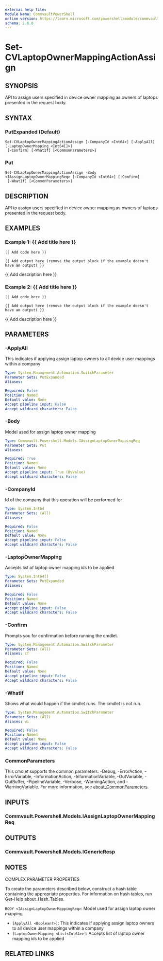 ```yaml
---
external help file:
Module Name: CommvaultPowerShell
online version: https://learn.microsoft.com/powershell/module/commvaultpowershell/set-cvlaptopownermappingactionassign
schema: 2.0.0
---
```


# Set-CVLaptopOwnerMappingActionAssign

## SYNOPSIS
API to assign users specified in device owner mapping as owners of laptops presented in the request body.

## SYNTAX

### PutExpanded (Default)
```
Set-CVLaptopOwnerMappingActionAssign [-CompanyId <Int64>] [-ApplyAll] [-LaptopOwnerMapping <Int64[]>]
 [-Confirm] [-WhatIf] [<CommonParameters>]
```

### Put
```
Set-CVLaptopOwnerMappingActionAssign -Body <IAssignLaptopOwnerMappingReq> [-CompanyId <Int64>] [-Confirm]
 [-WhatIf] [<CommonParameters>]
```

## DESCRIPTION
API to assign users specified in device owner mapping as owners of laptops presented in the request body.

## EXAMPLES

### Example 1: {{ Add title here }}
```powershell
{{ Add code here }}
```

```output
{{ Add output here (remove the output block if the example doesn't have an output) }}
```

{{ Add description here }}

### Example 2: {{ Add title here }}
```powershell
{{ Add code here }}
```

```output
{{ Add output here (remove the output block if the example doesn't have an output) }}
```

{{ Add description here }}

## PARAMETERS

### -ApplyAll
This indicates if applying assign laptop owners to all device user mappings within a company

```yaml
Type: System.Management.Automation.SwitchParameter
Parameter Sets: PutExpanded
Aliases:

Required: False
Position: Named
Default value: None
Accept pipeline input: False
Accept wildcard characters: False
```

### -Body
Model used for assign laptop owner mapping

```yaml
Type: Commvault.Powershell.Models.IAssignLaptopOwnerMappingReq
Parameter Sets: Put
Aliases:

Required: True
Position: Named
Default value: None
Accept pipeline input: True (ByValue)
Accept wildcard characters: False
```

### -CompanyId
Id of the company that this operation will be performed for

```yaml
Type: System.Int64
Parameter Sets: (All)
Aliases:

Required: False
Position: Named
Default value: None
Accept pipeline input: False
Accept wildcard characters: False
```

### -LaptopOwnerMapping
Accepts list of laptop owner mapping ids to be applied

```yaml
Type: System.Int64[]
Parameter Sets: PutExpanded
Aliases:

Required: False
Position: Named
Default value: None
Accept pipeline input: False
Accept wildcard characters: False
```

### -Confirm
Prompts you for confirmation before running the cmdlet.

```yaml
Type: System.Management.Automation.SwitchParameter
Parameter Sets: (All)
Aliases: cf

Required: False
Position: Named
Default value: None
Accept pipeline input: False
Accept wildcard characters: False
```

### -WhatIf
Shows what would happen if the cmdlet runs.
The cmdlet is not run.

```yaml
Type: System.Management.Automation.SwitchParameter
Parameter Sets: (All)
Aliases: wi

Required: False
Position: Named
Default value: None
Accept pipeline input: False
Accept wildcard characters: False
```

### CommonParameters
This cmdlet supports the common parameters: -Debug, -ErrorAction, -ErrorVariable, -InformationAction, -InformationVariable, -OutVariable, -OutBuffer, -PipelineVariable, -Verbose, -WarningAction, and -WarningVariable. For more information, see [about_CommonParameters](http://go.microsoft.com/fwlink/?LinkID=113216).

## INPUTS

### Commvault.Powershell.Models.IAssignLaptopOwnerMappingReq

## OUTPUTS

### Commvault.Powershell.Models.IGenericResp

## NOTES

COMPLEX PARAMETER PROPERTIES

To create the parameters described below, construct a hash table containing the appropriate properties. For information on hash tables, run Get-Help about_Hash_Tables.


`BODY <IAssignLaptopOwnerMappingReq>`: Model used for assign laptop owner mapping
  - `[ApplyAll <Boolean?>]`: This indicates if applying assign laptop owners to all device user mappings within a company
  - `[LaptopOwnerMapping <List<Int64>>]`: Accepts list of laptop owner mapping ids to be applied

## RELATED LINKS

